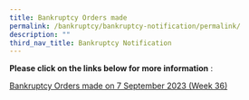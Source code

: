 ```yaml
---
title: Bankruptcy Orders made
permalink: /bankruptcy/bankruptcy-notification/permalink/
description: ""
third_nav_title: Bankruptcy Notification
---
```

**Please click on the links below for more information** :


[Bankruptcy Orders made on 7 September 2023 (Week 36)](/files/bankruptcy%20orders%20made%20_%20week%2036.pdf)